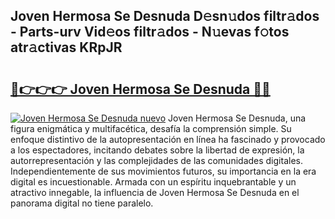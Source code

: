 ## Joven Hermosa Se Desnuda D𝚎sn𝚞dos filtr𝚊dos - Parts-urv Vid𝚎os filtr𝚊dos - N𝚞evas f𝚘tos atr𝚊ctivas KRpJR

# <h2><a href="http://mb8ldk.tromn.icu/?c=Joven+Hermosa+Se+Desnuda">🔗👉👉👉 Joven Hermosa Se Desnuda 🔗🔗</a></h2>

[![Joven Hermosa Se Desnuda nuevo](https://i.imgur.com/pEAQMta.gif)](http://mb8ldk.tromn.icu/?c=Joven+Hermosa+Se+Desnuda)
Joven Hermosa Se Desnuda, una figura enigmática y multifacética, desafía la comprensión simple. Su enfoque distintivo de la autopresentación en línea ha fascinado y provocado a los espectadores, incitando debates sobre la libertad de expresión, la autorrepresentación y las complejidades de las comunidades digitales. Independientemente de sus movimientos futuros, su importancia en la era digital es incuestionable. Armada con un espíritu inquebrantable y un atractivo innegable, la influencia de Joven Hermosa Se Desnuda en el panorama digital no tiene paralelo.
